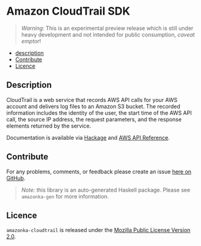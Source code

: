 # Amazon CloudTrail SDK

> _Warning:_ This is an experimental preview release which is still under heavy development and not intended for public consumption, _caveat emptor_!

* [description](#description)
* [Contribute](#contribute)
* [Licence](#licence)

## Description

CloudTrail is a web service that records AWS API calls for your AWS account and delivers log files to an Amazon S3 bucket. The recorded information includes the identity of the user, the start time of the AWS API call, the source IP address, the request parameters, and the response elements returned by the service.

Documentation is available via [Hackage](http://hackage.haskell.org/package/amazonka-cloudtrail)
and [AWS API Reference]().


## Contribute

For any problems, comments, or feedback please create an issue [here on GitHub](https://github.com/brendanhay/amazonka/issues).

> _Note:_ this library is an auto-generated Haskell package. Please see `amazonka-gen` for more information.


## Licence

`amazonka-cloudtrail` is released under the [Mozilla Public License Version 2.0](http://www.mozilla.org/MPL/).
